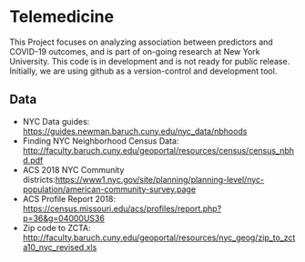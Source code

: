 # Telemedicine
This Project focuses on analyzing association between predictors and COVID-19 outcomes, and is part of on-going research at New York University. This code is in development and is not ready for public release. Initially, we are using github as a version-control and development tool.


## Data
- NYC Data guides: https://guides.newman.baruch.cuny.edu/nyc_data/nbhoods
- Finding NYC Neighborhood Census Data: http://faculty.baruch.cuny.edu/geoportal/resources/census/census_nbhd.pdf
- ACS 2018 NYC Community districts:https://www1.nyc.gov/site/planning/planning-level/nyc-population/american-community-survey.page
- ACS Profile Report 2018: https://census.missouri.edu/acs/profiles/report.php?p=36&g=04000US36
- Zip code to ZCTA: http://faculty.baruch.cuny.edu/geoportal/resources/nyc_geog/zip_to_zcta10_nyc_revised.xls






